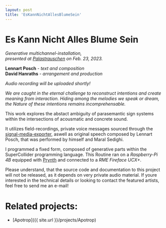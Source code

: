 ```yaml
---
layout: post
title: 'EsKannNichtAllesBlumeSein'
---
```


# Es Kann Nicht Alles Blume Sein

*Generative multichannel-installation,  
presented at [Palastrauschen](https://www.kunstpalast.de/palastrauschen) on Feb. 23, 2023.*  

**Lennart Posch** - *text and composition*  
**David Hanraths** - *arrangement and production*  

*Audio recording will be uploaded shortly!*

*We are caught in the eternal challenge to reconstruct intentions and create meaning from interaction.
Hiding among the melodies we speak or dream, the Nature of these intentions remains incomprehensable.*

This work explores the abstact ambiguity of parasemantic sign systems within the intersections of acousmatic and concrete sound.

It utilizes field-recordings, private voice messages sourced through the [signal-media-exporter](https://github.com/IdealChain/signal-media-exporter), 
aswell as original speech composed by Lennart Posch, that was performed by himself and Maral Sedighi.

I programmed a fixed form, composed of generative parts within the SuperCollider programming language.
This Routine ran on a *Raspberry-Pi 4B* equipped with [Prynth](https://prynth.github.io/) and connected to a *RME Fireface UCX+*.  

<!--- The file linked here represents one of possibly infinite variations of this generative piece and is rendered in stereo. --->

Please understand, that the source code and documentation to this project will not be released,
as it depends on very private audio material. 
If youre interested in the technical details or looking to contact the featured artists,  
feel free to send me an e-mail! 

<!--- Pictures ---> 


# Related projects: 

- [Apotrop]({{ site.url }}/projects/Apotrop)

